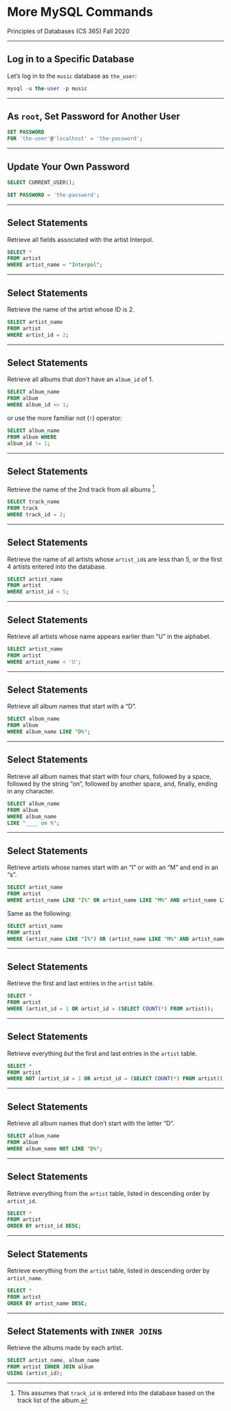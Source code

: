 # More MySQL Commands
Principles of Databases (CS 365)
Fall 2020

---

## Log in to a Specific Database
Let’s log in to the `music` database as `the_user`:

```sql
mysql -u the-user -p music
```

---

## As `root`, Set Password for Another User

```sql
SET PASSWORD
FOR 'the-user'@'localhost' = 'the-password';
```

---

## Update Your Own Password

```sql
SELECT CURRENT_USER();
```

```sql
SET PASSWORD = 'the-password';
```

---

## Select Statements
Retrieve all fields associated with the artist Interpol.

```sql
SELECT *
FROM artist
WHERE artist_name = "Interpol";
```

---

## Select Statements
Retrieve the name of the artist whose ID is 2.

```sql
SELECT artist_name
FROM artist
WHERE artist_id = 2;
```

---

## Select Statements
Retrieve all albums that _don’t_ have an `album_id` of 1.

```sql
SELECT album_name
FROM album
WHERE album_id <> 1;
```

or use the more familiar not (`!`) operator:

```sql
SELECT album_name
FROM album WHERE
album_id != 1;
```

---

## Select Statements
Retrieve the name of the 2nd track from all albums [^1].

```sql
SELECT track_name
FROM track
WHERE track_id = 2;
```

[^1]: This assumes that `track_id` is entered into the database based on the track list of the album.

---

## Select Statements
Retrieve the name of all artists whose `artist_id`s are less than 5, or the first 4 artists entered into the database.

```sql
SELECT artist_name
FROM artist
WHERE artist_id < 5;
```

---

## Select Statements
Retrieve all artists whose name appears earlier than “U” in the alphabet.

```sql
SELECT artist_name
FROM artist
WHERE artist_name < 'U';
```

---

## Select Statements
Retrieve all album names that start with a “D”.

```sql
SELECT album_name
FROM album
WHERE album_name LIKE "D%";
```

---

## Select Statements
Retrieve all album names that start with four chars, followed by a space, followed by the string “on”, followed by another space, and, finally, ending in any character.

```sql
SELECT album_name
FROM album
WHERE album_name
LIKE "____ on %";
```

---

## Select Statements
Retrieve artists whose names start with an “I” or with an “M” and end in an “s”.

```sql
SELECT artist_name
FROM artist
WHERE artist_name LIKE "I%" OR artist_name LIKE "M%" AND artist_name LIKE "%s";
```

Same as the following:

```sql
SELECT artist_name
FROM artist
WHERE (artist_name LIKE "I%") OR (artist_name LIKE "M%" AND artist_name LIKE "%s");
```

---

## Select Statements
Retrieve the first and last entries in the `artist` table.

```sql
SELECT *
FROM artist
WHERE (artist_id = 1 OR artist_id = (SELECT COUNT(*) FROM artist));
```

---

## Select Statements
Retrieve everything _but_ the first and last entries in the `artist` table.

```sql
SELECT *
FROM artist
WHERE NOT (artist_id = 1 OR artist_id = (SELECT COUNT(*) FROM artist));
```

---

## Select Statements
Retrieve all album names that don’t start with the letter “D”.

```sql
SELECT album_name
FROM album
WHERE album_name NOT LIKE "D%";
```

---

## Select Statements
Retrieve everything from the `artist` table, listed in descending order by `artist_id`.

```sql
SELECT *
FROM artist
ORDER BY artist_id DESC;
```

---

## Select Statements
Retrieve everything from the `artist` table, listed in descending order by `artist_name`.

```sql
SELECT *
FROM artist
ORDER BY artist_name DESC;
```

---

## Select Statements with `INNER JOIN`s
Retrieve the albums made by each artist.

```sql
SELECT artist_name, album_name
FROM artist INNER JOIN album
USING (artist_id);
